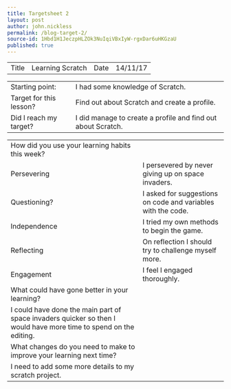 ```yaml
---
title: Targetsheet 2
layout: post
author: john.nickless
permalink: /blog-target-2/
source-id: 1Hbd1H1JeczpHLZOk3NuIqiVBxIyW-rgxDar6uHKGzaU
published: true
---
```

<table>
  <tr>
    <td>Title </td>
    <td>Learning Scratch</td>
    <td> Date </td>
    <td>14/11/17</td>
  </tr>
</table>


<table>
  <tr>
    <td>Starting point:</td>
    <td>I had some knowledge of Scratch.</td>
  </tr>
  <tr>
    <td>Target for this lesson?</td>
    <td>Find out about Scratch and create a profile.</td>
  </tr>
  <tr>
    <td>Did I reach my target? </td>
    <td>I did manage to create a profile and find out about Scratch.</td>
  </tr>
</table>


<table>
  <tr>
    <td>How did you use your learning habits this week?</td>
    <td></td>
  </tr>
  <tr>
    <td>Persevering</td>
    <td>I persevered by never giving up on space invaders.</td>
  </tr>
  <tr>
    <td>Questioning?</td>
    <td>I asked for suggestions on code and variables with the code.</td>
  </tr>
  <tr>
    <td>Independence</td>
    <td>I tried my own methods to begin the game.</td>
  </tr>
  <tr>
    <td>Reflecting</td>
    <td>On reflection I should try to challenge myself more.</td>
  </tr>
  <tr>
    <td>Engagement</td>
    <td>I feel I engaged thoroughly. </td>
  </tr>
  <tr>
    <td>What could have gone better in your learning?</td>
    <td></td>
  </tr>
  <tr>
    <td>I could have done the main part of space invaders quicker so then I would have more time to spend on the editing.</td>
    <td></td>
  </tr>
  <tr>
    <td>What changes do you need to make to improve your learning next time?</td>
    <td></td>
  </tr>
  <tr>
    <td>I need to add some more details to my scratch project.</td>
    <td></td>
  </tr>
</table>



